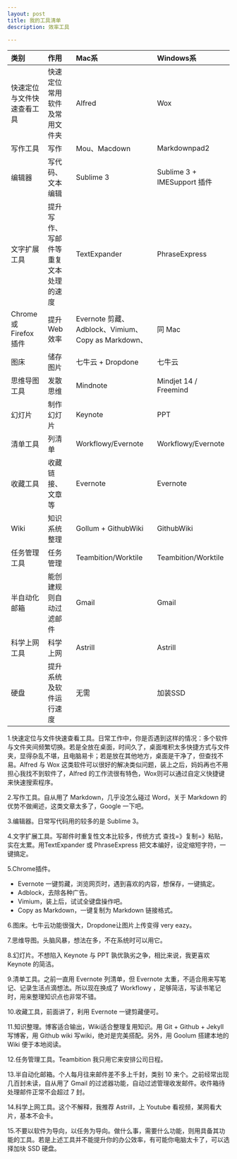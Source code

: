 ```yaml
---
layout: post
title: 我的工具清单
description: 效率工具

---
```


|类别|作用|Mac系|Windows系|
|:---|:---|:---|:---|
|快速定位与文件快速查看工具|快速定位常用软件及常用文件夹|Alfred|Wox|
|写作工具|写作|Mou、Macdown|Markdownpad2|
|编辑器|写代码、文本编辑|Sublime 3|Sublime 3 + IMESupport 插件|
|文字扩展工具|提升写作、写邮件等重复文本处理的速度|TextExpander|PhraseExpress|
|Chrome 或 Firefox 插件|提升 Web 效率 |Evernote 剪藏、Adblock、Vimium、Copy as Markdown、|同 Mac|
|图床|储存图片|七牛云 + Dropdone|七牛云|
|思维导图工具|发散思维|Mindnote|Mindjet 14 / Freemind|
|幻灯片|制作幻灯片|Keynote|PPT|
|清单工具|列清单|Workflowy/Evernote|Workflowy/Evernote|
|收藏工具|收藏链接、文章等|Evernote|Evernote|
|Wiki|知识系统整理|Gollum + GithubWiki|GithubWiki|
|任务管理工具|任务管理|Teambition/Worktile|Teambition/Worktile|
|半自动化邮箱|能创建规则自动过滤邮件|Gmail|Gmail|
|科学上网工具|科学上网|Astrill|Astrill|
|硬盘|提升系统及软件运行速度|无需|加装SSD|

1.快速定位与文件快速查看工具。日常工作中，你是否遇到这样的情况：多个软件与文件夹间频繁切换。若是全放在桌面，时间久了，桌面堆积太多快捷方式与文件夹，显得杂乱不堪，且电脑易卡；若是放在其他地方，桌面是干净了，但查找不易。Alfred 与 Wox 这类软件可以很好的解决类似问题，装上之后，妈妈再也不用担心我找不到软件了，Alfred 的工作流很有特色，Wox则可以通过自定义快捷键来快速搜索程序。

2.写作工具。自从用了 Markdown，几乎没怎么碰过 Word，关于 Markdown 的优势不做阐述，这类文章太多了，Google 一下吧。

3.编辑器。日常写代码用的较多的是 Sublime 3。

4.文字扩展工具。写邮件时重复性文本比较多，传统方式 查找=》复制=》粘贴，实在太累。用TextExpander 或 PhraseExpress 把文本编好，设定缩短字符，一键搞定。

5.Chrome插件。
- Evernote 一键剪藏，浏览网页时，遇到喜欢的内容，想保存，一键搞定。
- Adblock，去除各种广告。
- Vimium，装上后，试试全键盘操作吧。
- Copy as Markdown，一键复制为 Markdown 链接格式。

6.图床。七牛云功能很强大，Dropdone让图片上传变得 very eazy。

7.思维导图。头脑风暴，想法在多，不在系统时可以用它。

8.幻灯片。不想陷入 Keynote 与 PPT 孰优孰劣之争，相比来说，我更喜欢 Keynote 的简洁。

9.清单工具。之前一直用 Evernote 列清单，但 Evernote 太重，不适合用来写笔记、记录生活点滴想法。所以现在换成了 Workflowy ，足够简洁，写读书笔记时，用来整理知识点也非常不错。

10.收藏工具，前面讲了，利用 Evernote 一键剪藏便可。

11.知识整理。博客适合输出，Wiki适合整理复用知识。用 Git + Github + Jekyll 写博客，用 Github wiki 写wiki，绝对是完美搭配。另外，用 Goolum 搭建本地的 Wiki 便于本地阅读。

12.任务管理工具。Teambition 我只用它来安排公司日程。

13.半自动化邮箱。个人每月往来邮件差不多上千封，类别 10 来个。之前经常出现几百封未读，自从用了 Gmail 的过滤器功能，自动过滤管理收发邮件。收件箱待处理邮件正常不会超过 7 封。

14.科学上网工具。这个不解释，我推荐 Astrill，上 Youtube 看视频，某网看大片，基本不会卡。

15.不要以软件为导向，以任务为导向。做什么事，需要什么功能，则用具备其功能的工具。若是上述工具并不能提升你的办公效率，有可能你电脑太卡了，可以选择加块 SSD 硬盘。